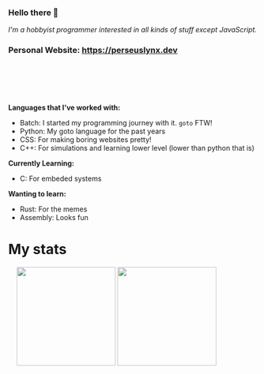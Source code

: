 ### Hello there 👋

*I'm a hobbyist programmer interested in all kinds of stuff except JavaScript.*

### Personal Website: https://perseuslynx.dev

# ㅤ

**Languages that I've worked with:**
- Batch: I started my programming journey with it. `goto` FTW!
- Python: My goto language for the past years
- CSS: For making boring websites pretty!
- C++: For simulations and learning lower level (lower than python that is)

**Currently Learning:**
- C: For embeded systems

**Wanting to learn:**
- Rust: For the memes
- Assembly: Looks fun

<h1>My stats</h1>

ㅤ
<a>
  <img height=200 align=center src="https://github-readme-stats.vercel.app/api?username=Perseus333&hide_border=true&theme=tokyonight&hide_rank=true" />
</a>
<a>
  <img height=200 align=center src="https://github-readme-stats.vercel.app/api/top-langs/?username=Perseus333&exclude_repo=github-readme-stats,omputer-Assistant&layout=compact&hide_progress=true&theme=tokyonight&hide_border=true" />
</a>
